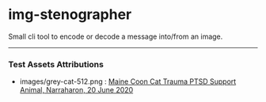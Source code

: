 # img-stenographer
Small cli tool to encode or decode a message into/from an image.

---

### Test Assets Attributions
- images/grey-cat-512.png : [Maine Coon Cat Trauma PTSD Support Animal, Narraharon, 20 June 2020](https://commons.wikimedia.org/wiki/File:Maine_Coon_Cat_Trauma_PTSD_Support_Animal.png)